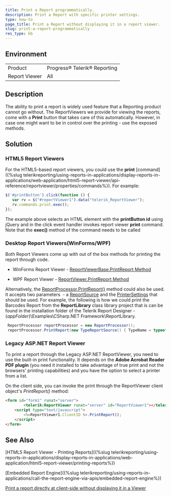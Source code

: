 ```yaml
---
title: Print a Report programmatically.
description: Print a Report with specific printer settings.
type: how-to
page_title: Print a Report without displaying it in a report viewer.
slug: print-a-report-programmatically
res_type: kb
---
```


## Environment

<table>
	<tr>
		<td>Product</td>
		<td>Progress® Telerik® Reporting</td>
	</tr>
   	<tr>
		<td>Report Viewer</td>
		<td>All</td>
	</tr>
</table>

## Description

The ability to print a report is widely used feature that a Reporting product cannot go without. The ReportViewers we provide for viewing the reports, come with a **Print** button that takes care of this automatically. However, in case one might want to be in control over the printing - use the exposed methods.  
   
## Solution

### HTML5 Report Viewers

 For the HTML5-based report viewers, you could use the **print** [command]({%slug telerikreporting/using-reports-in-applications/display-reports-in-applications/web-application/html5-report-viewer/api-reference/reportviewer/properties/commands%}). For example:

 ```js
 $('#printButton').click(function () {
    var rv = $("#reportViewer1").data("telerik_ReportViewer");
    rv.commands.print.exec();
});
 ```

 The example above selects an HTML element with the **printButton id** using jQuery and in the click event handler invokes report viewer **print** command. Note that the **exec()** method of the command needs to be called
 
### Desktop Report Viewers(WinForms/WPF)  
   
  Both Report Viewers come up with out of the box methods for printing the report through code.

   - WinForms Report Viewer - [ReportViewerBase.PrintReport Method](/api/telerik.reportviewer.winforms.reportviewerbase.html#collapsible-Telerik_ReportViewer_WinForms_ReportViewerBase_PrintReport)

   - WPF Report Viewer - [ReportViewer.PrintReport Method](/api/telerik.reportviewer.wpf.reportviewer.html#collapsible-Telerik_ReportViewer_Wpf_ReportViewer_PrintReport)

 Alternatively, the [ReportProcessor.PrintReport()](/api/telerik.reporting.processing.reportprocessor.html#collapsible-Telerik_Reporting_Processing_ReportProcessor_PrintReport_Telerik_Reporting_ReportSource_System_Drawing_Printing_PrinterSettings_) method could also be used. It accepts two parameters  - a [ReportSource](/api/telerik.reporting.reportsource.html) and the [PrinterSettings](https://docs.microsoft.com/en-us/dotnet/api/system.drawing.printing.printersettings?view=net-5.0) that should be used. For example, the following is how we could print the Barcodes Report from the **ReportLibrary** class library project that is can be found in the installation folder of the Telerik Report Designer - {*appFolder*}\Examples\CSharp\.NET Framework\ReportLibrary.
    
```cs
 ReportProcessor reportProcessor = new ReportProcessor();
 reportProcessor.PrintReport(new TypeReportSource() { TypeName = typeof(BarcodesReport).AssemblyQualifiedName }, new PrinterSettings());
``` 

### Legacy ASP.NET Report Viewer  
   
 To print a report through the Legacy ASP.NET ReportViewer, you need to use the built-in print functionality. It depends on the **Adobe Acrobat Reader PDF plugin** (you need it installed to take advantage of true print and not the browsers' printing capabilities) and you have the option to select a printer from a list.   
   

On the client side, you can invoke the print through the ReportViewer client object's *PrintReport()* method:  
   
```html
<form id="form1" runat="server">      
        <telerik:ReportViewer runat="server" id="ReportViewer1"></telerik:ReportViewer>                       
    <script type="text/javascript"> 
        <%=ReportViewer1.ClientID %>.PrintReport(); 
    </script>        
</form> 
```
   
## See Also

[HTML5 Report Viewer - Printing Reports]({%slug telerikreporting/using-reports-in-applications/display-reports-in-applications/web-application/html5-report-viewer/printing-reports%})

[Embedded Report Engine]({%slug telerikreporting/using-reports-in-applications/call-the-report-engine-via-apis/embedded-report-engine%})

[Print a report directly at client-side without displaying it in a Viewer](./print-a-report-directly-at-client-side-without-displaying-it-in-a-viewer)

  
